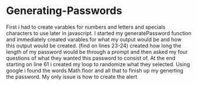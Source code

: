 # Generating-Passwords
First i had to create varables for numbers and letters and specials characters to use later in javascript.
I started my generatePassword function and immediately created varables for what my output would be and how this output would be created. (find on lines 23-24)
created how long the length of my password would be through a prompt and then asked my four questions of what they wanted this password to consist of.
At the end starting on line 61 i created my loop to randomize what they selected. Using google i found the words Math.floor and all that to finish up my generting the password.
My only issue is how to create the alert